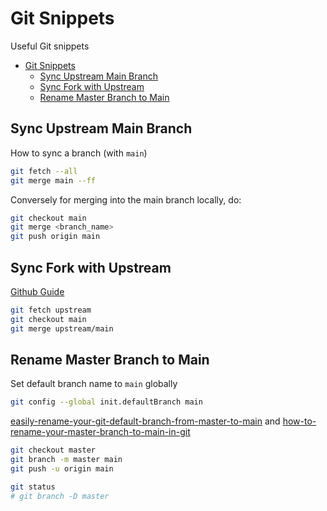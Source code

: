 # Git Snippets

Useful Git snippets

- [Git Snippets](#git-snippets)
  - [Sync Upstream Main Branch](#sync-upstream-main-branch)
  - [Sync Fork with Upstream](#sync-fork-with-upstream)
  - [Rename Master Branch to Main](#rename-master-branch-to-main)

## Sync Upstream Main Branch

How to sync a branch (with `main`)

```sh
git fetch --all
git merge main --ff
```

Conversely for merging into the main branch locally, do:

```sh
git checkout main
git merge <branch_name>
git push origin main
```

## Sync Fork with Upstream

[Github Guide](https://docs.github.com/en/free-pro-team@latest/github/collaborating-with-issues-and-pull-requests/syncing-a-fork)

```sh
git fetch upstream
git checkout main
git merge upstream/main
```

## Rename Master Branch to Main

Set default branch name to `main` globally

```sh
git config --global init.defaultBranch main
```

[easily-rename-your-git-default-branch-from-master-to-main](https://www.hanselman.com/blog/easily-rename-your-git-default-branch-from-master-to-main) and [how-to-rename-your-master-branch-to-main-in-git](https://www.kapwing.com/blog/how-to-rename-your-master-branch-to-main-in-git/)

```sh
git checkout master
git branch -m master main
git push -u origin main

git status
# git branch -D master
```
